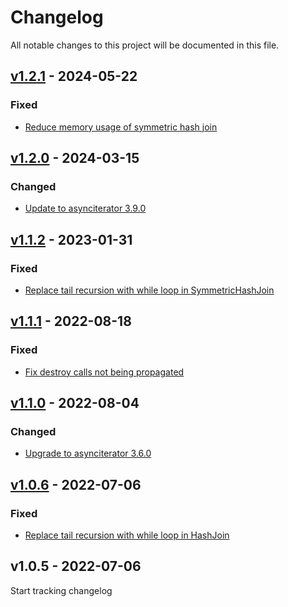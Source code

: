 # Changelog
All notable changes to this project will be documented in this file.

<a name="v1.2.1"></a>
## [v1.2.1](https://github.com/comunica/asyncjoin/compare/v1.2.0...v1.2.1) - 2024-05-22

### Fixed
* [Reduce memory usage of symmetric hash join](https://github.com/comunica/asyncjoin/commit/131c8ad2bdf8550a09a6f887408ab502c11ff982)

<a name="v1.2.0"></a>
## [v1.2.0](https://github.com/comunica/asyncjoin/compare/v1.1.2...v1.2.0) - 2024-03-15

### Changed
* [Update to asynciterator 3.9.0](https://github.com/comunica/asyncjoin/commit/cfb8831ed17576bd086746a38a62a5083b0d912c)

<a name="v1.1.2"></a>
## [v1.1.2](https://github.com/comunica/asyncjoin/compare/v1.1.0...v1.1.2) - 2023-01-31

### Fixed
* [Replace tail recursion with while loop in SymmetricHashJoin](https://github.com/comunica/asyncjoin/commit/892865ddeafaa0c2e18ad80c96ef258d31d509c3)

<a name="v1.1.1"></a>
## [v1.1.1](https://github.com/comunica/asyncjoin/compare/v1.1.0...v1.1.1) - 2022-08-18

### Fixed
* [Fix destroy calls not being propagated](https://github.com/comunica/asyncjoin/commit/acfa1be3cca724f98cd9411b71e72420ca950cfe)

<a name="v1.1.0"></a>
## [v1.1.0](https://github.com/comunica/asyncjoin/compare/v1.0.6...v1.1.0) - 2022-08-04

### Changed
* [Upgrade to asynciterator 3.6.0](https://github.com/comunica/asyncjoin/commit/9e9b0e01309f96b1c5a9462258fd270c0a051fce)

<a name="v1.0.6"></a>
## [v1.0.6](https://github.com/comunica/asyncjoin/compare/v1.0.3...v1.0.6) - 2022-07-06

### Fixed
* [Replace tail recursion with while loop in HashJoin](https://github.com/comunica/asyncjoin/commit/59bbc0d9849572817f33f0c922cff3a5481596a9)

<a name="v1.0.5"></a>
## v1.0.5 - 2022-07-06

Start tracking changelog
